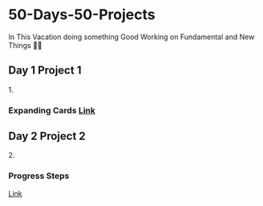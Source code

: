 # 50-Days-50-Projects
In This Vacation doing something Good 
Working on Fundamental and New Things 🙌🤖

<h2>Day 1 Project 1 </h2>
1.<h3>Expanding Cards <a href="https://pranitpatil03.github.io/50-Days-50-Projects/Day%201%20P1/">Link</a></h3>

<h2>Day 2 Project 2</h2>
2.<h3>Progress Steps</h3> <a href="https://pranitpatil03.github.io/50-Days-50-Projects/Day%201%20P1/">Link</a></h3>

